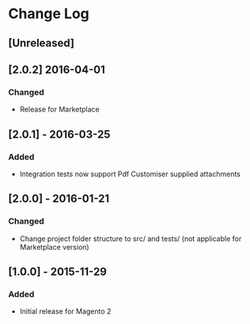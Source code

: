 # Change Log

## [Unreleased]

## [2.0.2] 2016-04-01
### Changed
- Release for Marketplace

## [2.0.1] - 2016-03-25
### Added
- Integration tests now support Pdf Customiser supplied attachments

## [2.0.0] - 2016-01-21
### Changed
- Change project folder structure to src/ and tests/ (not applicable for Marketplace version)

## [1.0.0] - 2015-11-29
### Added
- Initial release for Magento 2
